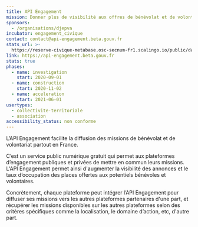 ```yaml
---
title: API Engagement
mission: Donner plus de visibilité aux offres de bénévolat et de volontariat
sponsors:
  - /organisations/djepva
incubator: engagement_civique
contact: contact@api-engagement.beta.gouv.fr
stats_url: >-
  https://reserve-civique-metabase.osc-secnum-fr1.scalingo.io/public/dashboard/2dad1c3d-09e5-4d68-85bb-773b9c61e9a7
link: https://api-engagement.beta.gouv.fr
stats: true
phases:
  - name: investigation
    start: 2020-09-01
  - name: construction
    start: 2020-11-02
  - name: acceleration
    start: 2021-06-01
usertypes:
  - collectivite-territoriale
  - association
accessibility_status: non conforme
---
```

L’API Engagement facilite la diffusion des missions de bénévolat et de volontariat partout en France. 

C’est un service public numérique gratuit qui permet aux plateformes d’engagement publiques et privées de mettre en commun leurs missions. L'API Engagement permet ainsi d'augmenter la visibilité des annonces et le taux d’occupation des places offertes aux potentiels bénévoles et volontaires.

Concrètement, chaque plateforme peut intégrer l’API Engagement pour diffuser ses missions vers les autres plateformes partenaires d'une part, et récupérer les missions disponibles sur les autres plateformes selon des critères spécifiques comme la localisation, le domaine d’action, etc, d'autre part. 